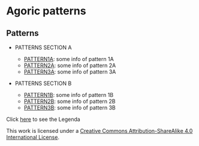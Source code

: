 # Agoric patterns

## Patterns

+ PATTERNS SECTION A
    + [PATTERN1A](/patterns/TODO): some info of pattern 1A
    + [PATTERN2A](/patterns/TODO): some info of pattern 2A
    + [PATTERN3A](/patterns/TODO): some info of pattern 3A


+ PATTERNS SECTION B
    + [PATTERN1B](/patterns/TODO): some info of pattern 1B
    + [PATTERN2B](/patterns/TODO): some info of pattern 2B
    + [PATTERN3B](/patterns/TODO): some info of pattern 3B

Click [here](/patterns/TODO) to see the Legenda

This work is licensed under a [Creative Commons Attribution-ShareAlike 4.0 International License](https://creativecommons.org/licenses/by-sa/4.0/legalcode).
